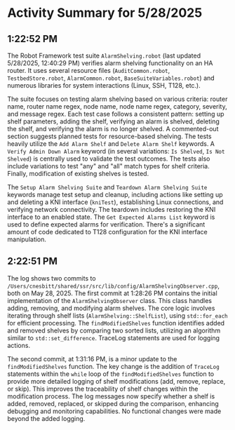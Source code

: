 # Activity Summary for 5/28/2025

## 1:22:52 PM
The Robot Framework test suite `AlarmShelving.robot` (last updated 5/28/2025, 12:40:29 PM) verifies alarm shelving functionality on an HA router.  It uses several resource files (`AuditCommon.robot`, `TestbedStore.robot`, `AlarmCommon.robot`, `BaseSuiteVariables.robot`) and numerous libraries for system interactions (Linux, SSH, T128, etc.).

The suite focuses on testing alarm shelving based on various criteria: router name, router name regex, node name, node name regex, category, severity, and message regex.  Each test case follows a consistent pattern:  setting up shelf parameters, adding the shelf, verifying an alarm is shelved, deleting the shelf, and verifying the alarm is no longer shelved.  A commented-out section suggests planned tests for resource-based shelving.  The tests heavily utilize the `Add Alarm Shelf` and `Delete Alarm Shelf` keywords.  A `Verify Admin Down Alarm` keyword (in several variations: `Is Shelved`, `Is Not Shelved`) is centrally used to validate the test outcomes.   The tests also include variations to test "any" and "all" match types for shelf criteria.  Finally, modification of existing shelves is tested.

The `Setup Alarm Shelving Suite` and `Teardown Alarm Shelving Suite` keywords manage test setup and cleanup, including actions like setting up and deleting a KNI interface (`kniTest`), establishing Linux connections, and verifying network connectivity.  The teardown includes restoring the KNI interface to an enabled state.  The `Get Expected Alarms List` keyword is used to define expected alarms for verification.  There's a significant amount of code dedicated to T128 configuration for the KNI interface manipulation.


## 2:22:51 PM
The log shows two commits to `/Users/cnesbitt/shared/ssr/src/lib/config/AlarmShelvingObserver.cpp`, both on May 28, 2025.  The first commit at 1:28:26 PM contains the initial implementation of the `AlarmShelvingObserver` class. This class handles adding, removing, and modifying alarm shelves.  The core logic involves iterating through shelf lists (`AlarmShelving::ShelfList`), using `std::for_each` for efficient processing.  The `findModifiedShelves` function identifies added and removed shelves by comparing two sorted lists, utilizing an algorithm similar to `std::set_difference`.  TraceLog statements are used for logging actions.

The second commit, at 1:31:16 PM, is a minor update to the `findModifiedShelves` function.  The key change is the addition of `TraceLog` statements within the `while` loop of the `findModifiedShelves` function to provide more detailed logging of shelf modifications (add, remove, replace, or skip).  This improves the traceability of shelf changes within the modification process.  The log messages now specify whether a shelf is added, removed, replaced, or skipped during the comparison, enhancing debugging and monitoring capabilities.  No functional changes were made beyond the added logging.
